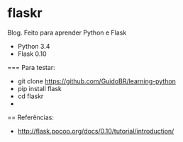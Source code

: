 flaskr
================

Blog. Feito para aprender Python e Flask

- Python 3.4
- Flask 0.10

===
Para testar:

- git clone https://github.com/GuidoBR/learning-python
- pip install flask
- cd flaskr
- 
==
Referências:

- http://flask.pocoo.org/docs/0.10/tutorial/introduction/
